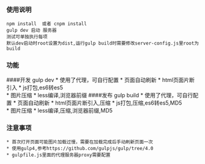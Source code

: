 ###  使用说明
	npm install  或者 cnpm install
	gulp dev 启动 服务器
	测试可单独执行每项
	默认dev启动时root设置为dist,运行gulp build时需要修改server-config.js里root为build

### 功能

####开发
	gulp dev
	* 使用了代理，可自行配置
	* 页面自动刷新
	* html页面片断引入
	* js打包,es6转es5	
	* 图片压缩
	* less编译,浏览器前缀
####发布
	gulp build
	* 使用了代理，可自行配置
	* 页面自动刷新
	* html页面片断引入,压缩
	* js打包,压缩,es6转es5,MD5	
	* 图片压缩
	* less编译,压缩,浏览器前缀,MD5

### 注意事项
	* 首次打开页面可能图片加载过慢，需要在加载完成后手动刷新页面一次
	* 使用gulp4,参考https://github.com/gulpjs/gulp/tree/4.0
	* gulpfile.js里面的代理服务器proxy需要配置



